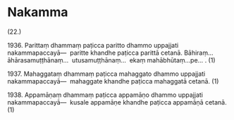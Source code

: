 

# Nakamma






(22.)

1936\. Parittaṃ dhammaṃ paṭicca paritto dhammo uppajjati nakammapaccayā—  paritte khandhe paṭicca parittā cetanā. Bāhiraṃ…  āhārasamuṭṭhānaṃ…  utusamuṭṭhānaṃ…  ekaṃ mahābhūtaṃ…pe… . (1)

1937\. Mahaggataṃ dhammaṃ paṭicca mahaggato dhammo uppajjati nakammapaccayā—  mahaggate khandhe paṭicca mahaggatā cetanā. (1)

1938\. Appamāṇaṃ dhammaṃ paṭicca appamāṇo dhammo uppajjati nakammapaccayā—  kusale appamāṇe khandhe paṭicca appamāṇā cetanā. (1)



